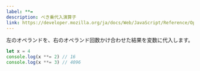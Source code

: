 ```yaml
---
label: **=
description: べき乗代入演算子
link: https://developer.mozilla.org/ja/docs/Web/JavaScript/Reference/Operators/Exponentiation_assignment
---
```


左のオペランドを、右のオペランド回数かけ合わせた結果を変数に代入します。

```typescript
let x = 4
console.log(x **= 2) // 16
console.log(x **= 3) // 4096
```
